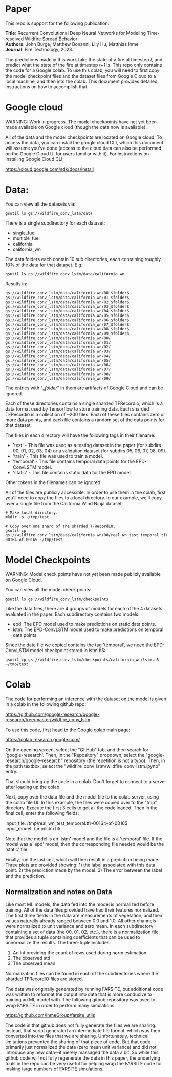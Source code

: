 # Paper

This repo is support for the following publication:

**Title**: Recurrent Convolutional Deep Neural Networks for Modeling Time-resolved Wildfire Spread Behavior<br>
**Authors**: John Burge, Matthew Bonanni, Lily Hu, Matthias Ihme<br>
**Journal**: Fire Technology, 2023.<br>

The predictions made in this work take the state of a fire at timestep *t*, and
predict what the state of the fire at timestep *t+1* is.  This repo only contains
the code for a Google colab.  To use this colab, you will need to first copy the model checkpoint files and the dataset files from Google Cloud to a local machine, and then into the colab.  This document provides detailed instructions on how to accomplish that.

# Google cloud

WARNING: Work in progress.  The model checkpoints have not yet been made available on Google cloud (though the data now is available).

All of the data and the model checkpoints are located on Google cloud.  To access the data, you can install the google cloud CLI, which this document will assume you've done (access to the cloud data can also be performed on the Google Cloud UI for users familiar with it).  For instructions on installing Google Cloud CLI:

https://cloud.google.com/sdk/docs/install
# Data:

You can view all the datasets via:

```
gsutil ls gs://wildfire_conv_lstm/data
```

There is a single subdirectory for each dataset:

* single_fuel
* multiple_fuel
* california
* california_wn

The data folders each contain 10 sub directories, each containing roughly 10% of the data for that dataset.  E.g.:

```
gsutil ls gs://wildfire_conv_lstm/data/california_wn
```

Results in:

```
gs://wildfire_conv_lstm/data/california_wn/00_$folder$
gs://wildfire_conv_lstm/data/california_wn/01_$folder$
gs://wildfire_conv_lstm/data/california_wn/02_$folder$
gs://wildfire_conv_lstm/data/california_wn/03_$folder$
gs://wildfire_conv_lstm/data/california_wn/04_$folder$
gs://wildfire_conv_lstm/data/california_wn/05_$folder$
gs://wildfire_conv_lstm/data/california_wn/06_$folder$
gs://wildfire_conv_lstm/data/california_wn/07_$folder$
gs://wildfire_conv_lstm/data/california_wn/08_$folder$
gs://wildfire_conv_lstm/data/california_wn/09_$folder$
gs://wildfire_conv_lstm/data/california_wn/00/
gs://wildfire_conv_lstm/data/california_wn/01/
gs://wildfire_conv_lstm/data/california_wn/02/
gs://wildfire_conv_lstm/data/california_wn/03/
gs://wildfire_conv_lstm/data/california_wn/04/
gs://wildfire_conv_lstm/data/california_wn/05/
gs://wildfire_conv_lstm/data/california_wn/06/
gs://wildfire_conv_lstm/data/california_wn/07/
gs://wildfire_conv_lstm/data/california_wn/08/
gs://wildfire_conv_lstm/data/california_wn/09/
```

The entries with "_$folder$" in them are artifacts of Google Cloud and can be ignored.

Each of these directories contains a single sharded TFRecordio, which is a data format used by Tensorflow to store training data.  Each sharded TFRecordio is a collection of ~200 files.  Each of these files contains zero or more data points, and each file contains a random set of the data points for that dataset.

The files in each directory will have the following tags in their filename:

* 'test' - This file was used as a testing dataset in the paper (for subdirs 00, 01, 02, 03, 04) or a validation dataset (for subdirs 05, 06, 07, 08, 09).
* 'train' - This file was used to train a model.
* 'temporal' - This file contains temporal data points for the EPD-ConvLSTM model.
* 'static' - This file contains static data for the EPD model.

Other tokens in the filenames can be ignored.

All of the files are publicly accessible.  In order to use them in the colab, first you'll need to copy the files to a local directory.  In our example, we'll copy over a single file from the California Wind Ninja dataset:

```
# Make local directory.
mkdir -p ~/tmp/test

# Copy over one shard of the sharded TFRecordIO.
gsutil cp gs://wildfire_conv_lstm/data/california_wn/00/real_wn_test_temporal.tfr-00164-of-00165 ~/tmp/test
```

# Model Checkpoints

WARNING: Model check points have not yet been made publicly available on Google Cloud.

You can view all the model check points:

```
gsutil ls gs://wildfire_conv_lstm/checkpoints
```

Like the data files, there are 4 groups of models for each of the 4 datasets evaluated in the paper.  Each subdirectory contains two models:

* epd: The EPD model used to make predictions on static data points.
* lstm: The EPD-ConvLSTM model used to make predictions on temporal data points.

Since the data file we copied contains the tag 'temporal', we need the EPD-ConvLSTM model checkpoint stored in lstm.h5:

```
gsutil cp gs://wildfire_conv_lstm/checkpoints/california_wn/lstm.h5 ~/tmp/test
```

# Colab

The code for performing an inference with the dataset on the model is given in a colab in the following github repo:

https://github.com/google-research/google-research/tree/master/wildfire_conv_lstm

To use this code, first head to the Google colab main page:

https://colab.research.google.com/

On the opening screen, select the "GitHub" tab, and then search for 'google-research'.  Then, in the "Repository" dropdown, select the "google-research/google-research" repository (the repetition is not a typo). Then, in the path textbox, select the "wildfire_conv_lstm/wildfire_conv_lstm.ipynb" entry.

That should bring up the code in a colab.  Don't forget to connect to a server after loading up the colab.

Next, copy over the data file and the model file to the colab server, using the colab file UI.  In this example, the files were copied over to the "tmp" directory.  Execute the first 3 cells to get all the code loaded.  Then in the final cell, enter the following fields:

input_file: /tmp/real_wn_test_temporal.tfr-00164-of-00165<br>
input_model: /tmp/lstm.h5<br>

Note that the model is an 'lstm' model and the file is a 'temporal' file.  If the model was a 'epd' model, then the corresponding file needed would be the 'static' file.

Finally, run the last cell, which will then result in a prediction being made.  Three plots are provided showing: 1) the label associated with this data point.  2) the prediction made by the model.  3) The error between the label and the prediction.

## Normalization and notes on Data

Like most ML models, the data fed into the model is normalized before training.  All of the data files provided have had their features normalized.  The first three fields in the data are measurements of vegetation, and their values naturally already ranged between 0.0 and 1.0.  All other channels were normalized to unit variance and zero mean.  In each subdirectory containing a set of data (the 00, 01, 02, etc.), there is a normalization file that provides a tuple containing coefficients that can be used to unnormalize the results.  The three-tuple includes:

1) An int providing the count of rows used during norm estimation.
2) The observed std
3) The observed mean

Normalization files can be found in each of the subdirectories where the sharded TFRecordIO files are stored.

The data was originally generated by running FARSITE, but additional code was written to reformat the output into data that is more conducive to training an ML model with.  The following github repository was used to wrap FARSITE in order to perform many simulations:

https://github.com/IhmeGroup/farsite_utils

The code in that github does not fully generate the files we are sharing.  Instead, that script generated an intermediate file format, which was then converted into the files that we are sharing.  Unfortunately, technical limitations prevented the sharing of that piece of code.  But that code primarily just normalized the data (zero mean unit variance) and did not introduce any new data--it merely massaged the data a bit.  So while this github code will not fully regenerate the data in this paper, the underlying tools in the repo can be very useful for helping wrap the FARSITE code for making large numbers of FARSITE simulations.

